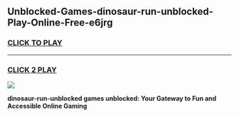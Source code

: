 
## Unblocked-Games-dinosaur-run-unblocked-Play-Online-Free-e6jrg
<h3>
<a href="https://premium76.site?title=dinosaur-run-unblocked&ref=26A">CLICK TO PLAY</a></h3>
<hr>

<h3>
<a href="https://premium76.site?title=dinosaur-run-unblocked&ref=26A">CLICK 2 PLAY</a>
  
</h3>

<a href="https://premium76.site?title=dinosaur-run-unblocked&ref=26A"><img src="https://clearcache.store/games.png"></a>


**dinosaur-run-unblocked games unblocked: Your Gateway to Fun and Accessible Online Gaming**

